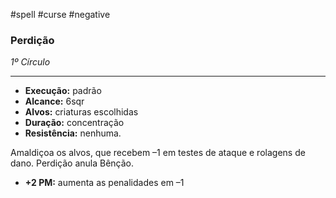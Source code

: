 #spell #curse #negative 
### Perdição
*1º Círculo*
___
- **Execução:** padrão
- **Alcance:** 6sqr
- **Alvos:** criaturas escolhidas
- **Duração:** concentração
- **Resistência:** nenhuma.

Amaldiçoa os alvos, que recebem –1 em testes de ataque e rolagens de dano. Perdição anula Bênção.

- **+2 PM:** aumenta as penalidades em –1
